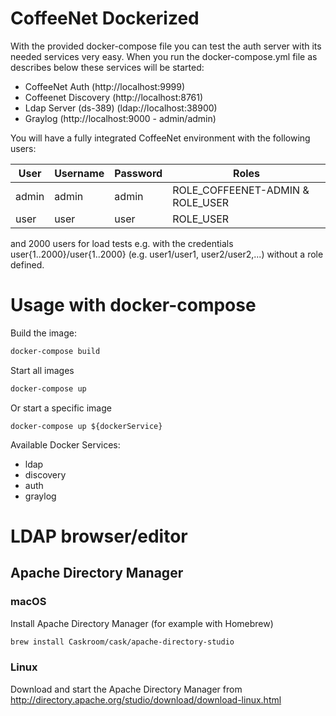 # CoffeeNet Dockerized

With the provided docker-compose file you can test the auth server with its needed services very easy.
When you run the docker-compose.yml file as describes below these services will be started:
* CoffeeNet Auth (http://localhost:9999)
* Coffeenet Discovery (http://localhost:8761)
* Ldap Server (ds-389) (ldap://localhost:38900)
* Graylog (http://localhost:9000 - admin/admin)

You will have a fully integrated CoffeeNet environment with the following users:

| User | Username | Password | Roles |
|---|---|---|---|
| admin | admin | admin | ROLE_COFFEENET-ADMIN & ROLE_USER |
| user | user | user | ROLE_USER |

and 2000 users for load tests e.g. with the credentials user{1..2000}/user{1..2000} 
(e.g. user1/user1, user2/user2,...) without a role defined.


# Usage with docker-compose

Build the image:

```bash
docker-compose build
```

Start all images

```bash
docker-compose up
```

Or start a specific image

```
docker-compose up ${dockerService}
```

Available Docker Services:
* ldap
* discovery
* auth
* graylog

# LDAP browser/editor

## Apache Directory Manager

### macOS

Install Apache Directory Manager (for example with Homebrew)
```bash
brew install Caskroom/cask/apache-directory-studio
```

### Linux

Download and start the Apache Directory Manager from http://directory.apache.org/studio/download/download-linux.html
